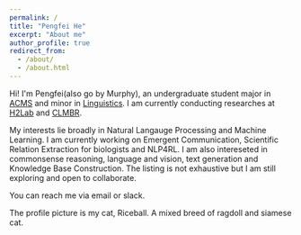 ```yaml
---
permalink: /
title: "Pengfei He"
excerpt: "About me"
author_profile: true
redirect_from: 
  - /about/
  - /about.html
---
```


Hi! I'm Pengfei(also go by Murphy), an undergraduate student major in [ACMS](https://acms.washington.edu) and minor in [Linguistics](https://acms.washington.edu). I am currently conducting researches at [H2Lab](https://h2lab.cs.washington.edu) and [CLMBR](https://clmbr.shane.st). 
 

 

My interests lie broadly in Natural Langauge Processing and Machine Learning. I am currently working on Emergent Communication, Scientific Relation Extraction for biologists and NLP4RL. I am also intereseted in commonsense reasoning, language and vision, text generation and Knowledge Base Construction. The listing is not exhaustive but I am still exploring and open to collaborate.

You can reach me via email or slack.

The profile picture is my cat, Riceball. A mixed breed of ragdoll and siamese cat. 
